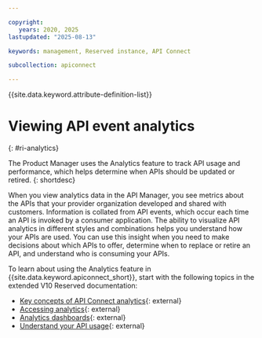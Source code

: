 ```yaml
---

copyright:
   years: 2020, 2025
lastupdated: "2025-08-13"

keywords: management, Reserved instance, API Connect

subcollection: apiconnect

---
```


{{site.data.keyword.attribute-definition-list}}

# Viewing API event analytics
{: #ri-analytics}

The Product Manager uses the Analytics feature to track API usage and performance, which helps determine when APIs should be updated or retired.
{: shortdesc}

When you view analytics data in the API Manager, you see metrics about the APIs that your provider organization developed and shared with customers. Information is collated from API events, which occur each time an API is invoked by a consumer application. The ability to visualize API analytics in different styles and combinations helps you understand how your APIs are used. You can use this insight when you need to make decisions about which APIs to offer, determine when to replace or retire an API, and understand who is consuming your APIs.

To learn about using the Analytics feature in {{site.data.keyword.apiconnect_short}}, start with the following topics in the extended V10 Reserved documentation:

- [Key concepts of API Connect analytics](https://www.ibm.com/docs/SSMNED_v10cloud/com.ibm.apic.analytics.doc/key_concepts.html){: external}
- [Accessing analytics](https://www.ibm.com/docs/SSMNED_v10cloud/com.ibm.apic.apionprem.doc/tapim_analytics_accessinganalytics.html){: external}
- [Analytics dashboards](https://www.ibm.com/docs/SSMNED_v10cloud/com.ibm.apic.apionprem.doc/rapim_analytics_dashboards.html){: external}
- [Understand your API usage](https://www.ibm.com/docs/SSMNED_v10cloud/com.ibm.apic.analytics.doc/api_connect_analytics_overview.html){: external}
